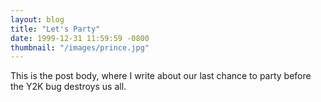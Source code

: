 ```yaml
---
layout: blog
title: "Let's Party"
date: 1999-12-31 11:59:59 -0800
thumbnail: "/images/prince.jpg"
---
```


This is the post body, where I write about our last chance to party before the Y2K bug destroys us all.
